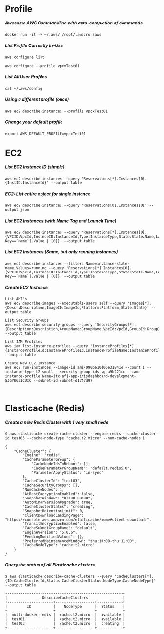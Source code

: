 # Profile

##### Awesome AWS Commandline with auto-completion of commands

```
docker run -it -v ~/.aws/:/root/.aws:ro saws
```

##### List Profile Currently In-Use

```
aws configure list

aws configure --profile vpcxTest01

```

##### List All User Profiles

```
cat ~/.aws/config
```

##### Using a different profile (once)

```
aws ec2 describe-instances --profile vpcxTest01
```

##### Change your default profile

```
export AWS_DEFAULT_PROFILE=vpcxTest01
```

# EC2

##### List EC2 Instance ID (simple)

```
aws ec2 describe-instances --query 'Reservations[*].Instances[0].{InstID:InstanceId}' --output table
```

##### EC2: List entire object for single instance

```
aws ec2 describe-instances --query 'Reservations[0].Instances[0]' --output json
```

##### List EC2 Instances (with Name Tag and Launch Time)

```
aws ec2 describe-instances --query 'Reservations[*].Instances[0].{VPCID:VpcId,InstnceID:InstanceId,Type:InstanceType,State:State.Name,LaunchTime:LaunchTime,Name:Tags[?Key==`Name`].Value | [0]}' --output table
```

##### List EC2 Instances (Same, but only running instances)

```
aws ec2 describe-instances --filters Name=instance-state-name,Values=running --query 'Reservations[*].Instances[0].{VPCID:VpcId,InstnceID:InstanceId,Type:InstanceType,State:State.Name,LaunchTime:LaunchTime,Name:Tags[?Key==`Name`].Value | [0]}' --output table
```

##### Create EC2 Instance

```
List AMI's
aws ec2 describe-images --executable-users self --query 'Images[*].{Descr:Description,ImageID:ImageId,Platform:Platform,State:State}' --output table

List Security Groups
aws ec2 describe-security-groups --query 'SecurityGroups[*].{Description:Description,GroupName:GroupName,VpcId:VpcId,GroupId:GroupId}' --output table

List IAM Profiles
aws iam list-instance-profiles --query 'InstanceProfiles[*].{InstanceProfileId:InstanceProfileId,InstanceProfileName:InstanceProfileName,Arn:Arn}' --output table

Create New EC2 Instance
aws ec2 run-instances --image-id ami-090b610d06e31841e --count 1 --instance-type t2.small --security-group-ids sg-a9b221cc --iam-instance-profile Name=itx-afj-app-irisdashboard-development-5JGYU651CUIC --subnet-id subnet-d1747d97



```

# Elasticache (Redis)

##### Create a new Redis Cluster with 1 very small node

```
$ aws elasticache create-cache-cluster --engine redis --cache-cluster-id test03 --cache-node-type "cache.t2.micro" --num-cache-nodes 1

{
    "CacheCluster": {
        "Engine": "redis",
        "CacheParameterGroup": {
            "CacheNodeIdsToReboot": [],
            "CacheParameterGroupName": "default.redis5.0",
            "ParameterApplyStatus": "in-sync"
        },
        "CacheClusterId": "test03",
        "CacheSecurityGroups": [],
        "NumCacheNodes": 1,
        "AtRestEncryptionEnabled": false,
        "SnapshotWindow": "07:00-08:00",
        "AutoMinorVersionUpgrade": true,
        "CacheClusterStatus": "creating",
        "SnapshotRetentionLimit": 0,
        "ClientDownloadLandingPage": "https://console.aws.amazon.com/elasticache/home#client-download:",
        "TransitEncryptionEnabled": false,
        "CacheSubnetGroupName": "default",
        "EngineVersion": "5.0.6",
        "PendingModifiedValues": {},
        "PreferredMaintenanceWindow": "thu:10:00-thu:11:00",
        "CacheNodeType": "cache.t2.micro"
    }
}
```

##### Query the status of all Elasticache clusters

```
$ aws elasticache describe-cache-clusters --query 'CacheClusters[*].{ID:CacheClusterId,Status:CacheClusterStatus,NodeType:CacheNodeType}' --output table

-------------------------------------------------------
|                DescribeCacheClusters                |
+---------------------+------------------+------------+
|         ID          |    NodeType      |  Status    |
+---------------------+------------------+------------+
|  multi-docker-redis |  cache.t2.micro  |  available |
|  test01             |  cache.t2.micro  |  available |
|  test03             |  cache.t2.micro  |  creating  |
+---------------------+------------------+------------+
```
